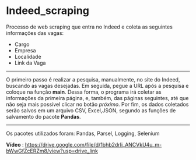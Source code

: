 # Indeed_scraping
Processo de web scraping que entra no Indeed e coleta as seguintes informações das vagas: 
- Cargo
- Empresa
- Localidade
- Link da Vaga
*****
O primeiro passo é realizar a pesquisa, manualmente, no site do Indeed, buscando as vagas desejadas.
Em seguida, pegue a URL após a pesquisa e coloque na função **main**. Dessa forma, o programa irá coletar as informações da primeira página, e, também, das páginas seguintes, até que não seja mais possível clicar no botão *próximo*. 
Por fim, os dados coletados serão salvos em um arquivo CSV, Excel,JSON, segundo as funções de salvamento do pacote **Pandas**.
*****
Os pacotes utilizados foram: Pandas, Parsel, Logging, Selenium

**Vídeo** : https://drive.google.com/file/d/1bhb2drIi_ANCVkU4u_m-bWwGfZcERZm8/view?usp=drive_link

